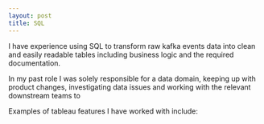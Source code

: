 ```yaml
---
layout: post
title: SQL
---
```

I have experience using SQL to transform raw kafka events data into clean and easily readable tables including business logic and the required documentation.

In my past role I was solely responsible for a data domain, keeping up with product changes, investigating data issues and working with the relevant downstream teams to 

Examples of tableau features I have worked with include: